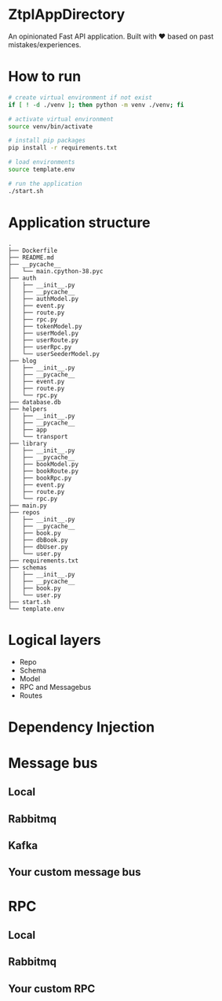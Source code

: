 # ZtplAppDirectory

An opinionated Fast API application. Built with ❤️ based on past mistakes/experiences.

# How to run

```bash
# create virtual environment if not exist
if [ ! -d ./venv ]; then python -m venv ./venv; fi

# activate virtual environment
source venv/bin/activate

# install pip packages
pip install -r requirements.txt

# load environments
source template.env

# run the application
./start.sh
```

# Application structure

```
.
├── Dockerfile
├── README.md
├── __pycache__
│   └── main.cpython-38.pyc
├── auth
│   ├── __init__.py
│   ├── __pycache__
│   ├── authModel.py
│   ├── event.py
│   ├── route.py
│   ├── rpc.py
│   ├── tokenModel.py
│   ├── userModel.py
│   ├── userRoute.py
│   ├── userRpc.py
│   └── userSeederModel.py
├── blog
│   ├── __init__.py
│   ├── __pycache__
│   ├── event.py
│   ├── route.py
│   └── rpc.py
├── database.db
├── helpers
│   ├── __init__.py
│   ├── __pycache__
│   ├── app
│   └── transport
├── library
│   ├── __init__.py
│   ├── __pycache__
│   ├── bookModel.py
│   ├── bookRoute.py
│   ├── bookRpc.py
│   ├── event.py
│   ├── route.py
│   └── rpc.py
├── main.py
├── repos
│   ├── __init__.py
│   ├── __pycache__
│   ├── book.py
│   ├── dbBook.py
│   ├── dbUser.py
│   └── user.py
├── requirements.txt
├── schemas
│   ├── __init__.py
│   ├── __pycache__
│   ├── book.py
│   └── user.py
├── start.sh
└── template.env
```

# Logical layers

* Repo
* Schema
* Model
* RPC and Messagebus
* Routes

# Dependency Injection

# Message bus

## Local

## Rabbitmq

## Kafka

## Your custom message bus

# RPC

## Local

## Rabbitmq

## Your custom RPC